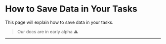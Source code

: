 # How to Save Data in Your Tasks

This page will explain how to save data in your tasks.

> Our docs are in early alpha ⚠️

---